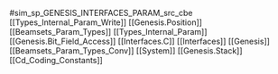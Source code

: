 #sim_sp_GENESIS_INTERFACES_PARAM_src_cbe
[[Types_Internal_Param_Write]]
[[Genesis.Position]]
[[Beamsets_Param_Types]]
[[Types_Internal_Param]]
[[Genesis.Bit_Field_Access]]
[[Interfaces.C]]
[[Interfaces]]
[[Genesis]]
[[Beamsets_Param_Types_Conv]]
[[System]]
[[Genesis.Stack]]
[[Cd_Coding_Constants]]
